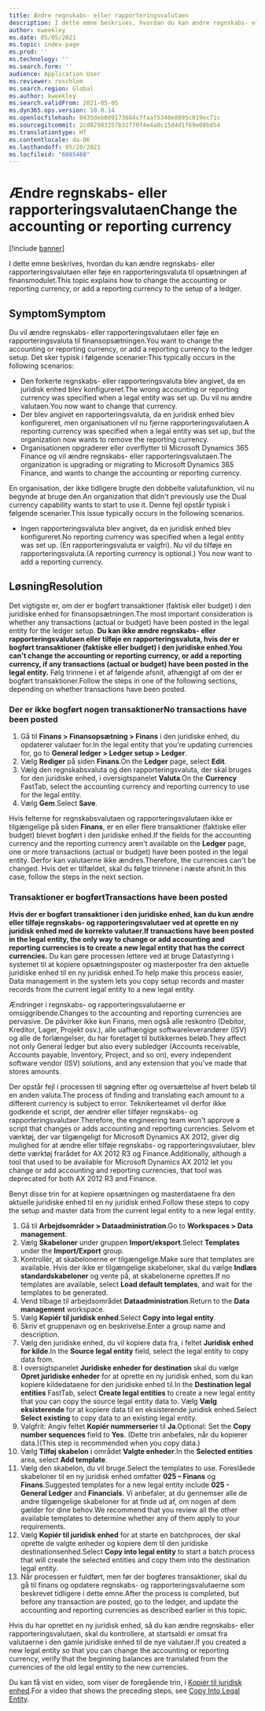 ```yaml
---
title: Ændre regnskabs- eller rapporteringsvalutaen
description: I dette emne beskrives, hvordan du kan ændre regnskabs- eller rapporteringsvalutaen eller føje en rapporteringsvaluta til opsætningen af finansmodulet.
author: kweekley
ms.date: 05/05/2021
ms.topic: index-page
ms.prod: ''
ms.technology: ''
ms.search.form: ''
audience: Application User
ms.reviewer: roschlom
ms.search.region: Global
ms.author: kweekley
ms.search.validFrom: 2021-05-05
ms.dyn365.ops.version: 10.0.14
ms.openlocfilehash: 0435deb009173684c7faaf5340e8095c019ec71c
ms.sourcegitcommit: 2cd82983357b32f70f4e4a0c15d4d1f69e08bd54
ms.translationtype: HT
ms.contentlocale: da-DK
ms.lasthandoff: 05/20/2021
ms.locfileid: "6085468"
---
```

# <a name="change-the-accounting-or-reporting-currency"></a><span data-ttu-id="d2996-103">Ændre regnskabs- eller rapporteringsvalutaen</span><span class="sxs-lookup"><span data-stu-id="d2996-103">Change the accounting or reporting currency</span></span>

[!include [banner](../includes/banner.md)]

<span data-ttu-id="d2996-104">I dette emne beskrives, hvordan du kan ændre regnskabs- eller rapporteringsvalutaen eller føje en rapporteringsvaluta til opsætningen af finansmodulet.</span><span class="sxs-lookup"><span data-stu-id="d2996-104">This topic explains how to change the accounting or reporting currency, or add a reporting currency to the setup of a ledger.</span></span>

## <a name="symptom"></a><span data-ttu-id="d2996-105">Symptom</span><span class="sxs-lookup"><span data-stu-id="d2996-105">Symptom</span></span>

<span data-ttu-id="d2996-106">Du vil ændre regnskabs- eller rapporteringsvalutaen eller føje en rapporteringsvaluta til finansopsætningen.</span><span class="sxs-lookup"><span data-stu-id="d2996-106">You want to change the accounting or reporting currency, or add a reporting currency to the ledger setup.</span></span> <span data-ttu-id="d2996-107">Det sker typisk i følgende scenarier:</span><span class="sxs-lookup"><span data-stu-id="d2996-107">This typically occurs in the following scenarios:</span></span>

- <span data-ttu-id="d2996-108">Den forkerte regnskabs- eller rapporteringsvaluta blev angivet, da en juridisk enhed blev konfigureret.</span><span class="sxs-lookup"><span data-stu-id="d2996-108">The wrong accounting or reporting currency was specified when a legal entity was set up.</span></span> <span data-ttu-id="d2996-109">Du vil nu ændre valutaen.</span><span class="sxs-lookup"><span data-stu-id="d2996-109">You now want to change that currency.</span></span>
- <span data-ttu-id="d2996-110">Der blev angivet en rapporteringsvaluta, da en juridisk enhed blev konfigureret, men organisationen vil nu fjerne rapporteringsvalutaen.</span><span class="sxs-lookup"><span data-stu-id="d2996-110">A reporting currency was specified when a legal entity was set up, but the organization now wants to remove the reporting currency.</span></span>
- <span data-ttu-id="d2996-111">Organisationen opgraderer eller overflytter til Microsoft Dynamics 365 Finance og vil ændre regnskabs- eller rapporteringsvalutaen.</span><span class="sxs-lookup"><span data-stu-id="d2996-111">The organization is upgrading or migrating to Microsoft Dynamics 365 Finance, and wants to change the accounting or reporting currency.</span></span>

<span data-ttu-id="d2996-112">En organisation, der ikke tidligere brugte den dobbelte valutafunktion, vil nu begynde at bruge den.</span><span class="sxs-lookup"><span data-stu-id="d2996-112">An organization that didn't previously use the Dual currency capability wants to start to use it.</span></span> <span data-ttu-id="d2996-113">Denne fejl opstår typisk i følgende scenarier.</span><span class="sxs-lookup"><span data-stu-id="d2996-113">This issue typically occurs in the following scenarios.</span></span>

- <span data-ttu-id="d2996-114">Ingen rapporteringsvaluta blev angivet, da en juridisk enhed blev konfigureret.</span><span class="sxs-lookup"><span data-stu-id="d2996-114">No reporting currency was specified when a legal entity was set up.</span></span> <span data-ttu-id="d2996-115">(En rapporteringsvaluta er valgfri). Nu vil du tilføje en rapporteringsvaluta.</span><span class="sxs-lookup"><span data-stu-id="d2996-115">(A reporting currency is optional.) You now want to add a reporting currency.</span></span>

## <a name="resolution"></a><span data-ttu-id="d2996-116">Løsning</span><span class="sxs-lookup"><span data-stu-id="d2996-116">Resolution</span></span>

<span data-ttu-id="d2996-117">Det vigtigste er, om der er bogført transaktioner (faktisk eller budget) i den juridiske enhed for finansopsætningen.</span><span class="sxs-lookup"><span data-stu-id="d2996-117">The most important consideration is whether any transactions (actual or budget) have been posted in the legal entity for the ledger setup.</span></span> <span data-ttu-id="d2996-118">**Du kan ikke ændre regnskabs- eller rapporteringsvalutaen eller tilføje en rapporteringsvaluta, hvis der er bogført transaktioner (faktiske eller budget) i den juridiske enhed.**</span><span class="sxs-lookup"><span data-stu-id="d2996-118">**You can't change the accounting or reporting currency, or add a reporting currency, if any transactions (actual or budget) have been posted in the legal entity.**</span></span> <span data-ttu-id="d2996-119">Følg trinnene i et af følgende afsnit, afhængigt af om der er bogført transaktioner.</span><span class="sxs-lookup"><span data-stu-id="d2996-119">Follow the steps in one of the following sections, depending on whether transactions have been posted.</span></span>

### <a name="no-transactions-have-been-posted"></a><span data-ttu-id="d2996-120">Der er ikke bogført nogen transaktioner</span><span class="sxs-lookup"><span data-stu-id="d2996-120">No transactions have been posted</span></span>

1. <span data-ttu-id="d2996-121">Gå til **Finans \> Finansopsætning \> Finans** i den juridiske enhed, du opdaterer valutaer for.</span><span class="sxs-lookup"><span data-stu-id="d2996-121">In the legal entity that you're updating currencies for, go to **General ledger \> Ledger setup \> Ledger**.</span></span>
2. <span data-ttu-id="d2996-122">Vælg **Rediger** på siden **Finans**.</span><span class="sxs-lookup"><span data-stu-id="d2996-122">On the **Ledger** page, select **Edit**.</span></span>
3. <span data-ttu-id="d2996-123">Vælg den regnskabsvaluta og den rapporteringsvaluta, der skal bruges for den juridiske enhed, i oversigtspanelet **Valuta**.</span><span class="sxs-lookup"><span data-stu-id="d2996-123">On the **Currency** FastTab, select the accounting currency and reporting currency to use for the legal entity.</span></span>
4. <span data-ttu-id="d2996-124">Vælg **Gem**.</span><span class="sxs-lookup"><span data-stu-id="d2996-124">Select **Save**.</span></span>

<span data-ttu-id="d2996-125">Hvis felterne for regnskabsvalutaen og rapporteringsvalutaen ikke er tilgængelige på siden **Finans**, er en eller flere transaktioner (faktiske eller budget) blevet bogført i den juridiske enhed.</span><span class="sxs-lookup"><span data-stu-id="d2996-125">If the fields for the accounting currency and the reporting currency aren't available on the **Ledger** page, one or more transactions (actual or budget) have been posted in the legal entity.</span></span> <span data-ttu-id="d2996-126">Derfor kan valutaerne ikke ændres.</span><span class="sxs-lookup"><span data-stu-id="d2996-126">Therefore, the currencies can't be changed.</span></span> <span data-ttu-id="d2996-127">Hvis det er tilfældet, skal du følge trinnene i næste afsnit.</span><span class="sxs-lookup"><span data-stu-id="d2996-127">In this case, follow the steps in the next section.</span></span>

### <a name="transactions-have-been-posted"></a><span data-ttu-id="d2996-128">Transaktioner er bogført</span><span class="sxs-lookup"><span data-stu-id="d2996-128">Transactions have been posted</span></span>

<span data-ttu-id="d2996-129">**Hvis der er bogført transaktioner i den juridiske enhed, kan du kun ændre eller tilføje regnskabs- og rapporteringsvalutaer ved at oprette en ny juridisk enhed med de korrekte valutaer.**</span><span class="sxs-lookup"><span data-stu-id="d2996-129">**If transactions have been posted in the legal entity, the only way to change or add accounting and reporting currencies is to create a new legal entity that has the correct currencies.**</span></span> <span data-ttu-id="d2996-130">Du kan gøre processen lettere ved at bruge Datastyring i systemet til at kopiere opsætningsposter og masterposter fra den aktuelle juridiske enhed til en ny juridisk enhed.</span><span class="sxs-lookup"><span data-stu-id="d2996-130">To help make this process easier, Data management in the system lets you copy setup records and master records from the current legal entity to a new legal entity.</span></span>

<span data-ttu-id="d2996-131">Ændringer i regnskabs- og rapporteringsvalutaerne er omsiggribende.</span><span class="sxs-lookup"><span data-stu-id="d2996-131">Changes to the accounting and reporting currencies are pervasive.</span></span> <span data-ttu-id="d2996-132">De påvirker ikke kun Finans, men også alle reskontro (Debitor, Kreditor, Lager, Projekt osv.), alle uafhængige softwareleverandører (ISV) og alle de forlængelser, du har foretaget til butikkernes beløb.</span><span class="sxs-lookup"><span data-stu-id="d2996-132">They affect not only General ledger but also every subledger (Accounts receivable, Accounts payable, Inventory, Project, and so on), every independent software vendor (ISV) solutions, and any extension that you've made that stores amounts.</span></span>

<span data-ttu-id="d2996-133">Der opstår fejl i processen til søgning efter og oversættelse af hvert beløb til en anden valuta.</span><span class="sxs-lookup"><span data-stu-id="d2996-133">The process of finding and translating each amount to a different currency is subject to error.</span></span> <span data-ttu-id="d2996-134">Teknikerteamet vil derfor ikke godkende et script, der ændrer eller tilføjer regnskabs- og rapporteringsvalutaer.</span><span class="sxs-lookup"><span data-stu-id="d2996-134">Therefore, the engineering team won't approve a script that changes or adds accounting and reporting currencies.</span></span> <span data-ttu-id="d2996-135">Selvom et værktøj, der var tilgængeligt for Microsoft Dynamics AX 2012, giver dig mulighed for at ændre eller tilføje regnskabs- og rapporteringsvalutaer, blev dette værktøj frarådet for AX 2012 R3 og Finance.</span><span class="sxs-lookup"><span data-stu-id="d2996-135">Additionally, although a tool that used to be available for Microsoft Dynamics AX 2012 let you change or add accounting and reporting currencies, that tool was deprecated for both AX 2012 R3 and Finance.</span></span>

<span data-ttu-id="d2996-136">Benyt disse trin for at kopiere opsætningen og masterdataene fra den aktuelle juridiske enhed til en ny juridisk enhed.</span><span class="sxs-lookup"><span data-stu-id="d2996-136">Follow these steps to copy the setup and master data from the current legal entity to a new legal entity.</span></span>

1. <span data-ttu-id="d2996-137">Gå til **Arbejdsområder \> Dataadministration**.</span><span class="sxs-lookup"><span data-stu-id="d2996-137">Go to **Workspaces \> Data management**.</span></span>
2. <span data-ttu-id="d2996-138">Vælg **Skabeloner** under gruppen **Import/eksport**.</span><span class="sxs-lookup"><span data-stu-id="d2996-138">Select **Templates** under the **Import/Export** group.</span></span>
3. <span data-ttu-id="d2996-139">Kontrollér, at skabelonerne er tilgængelige.</span><span class="sxs-lookup"><span data-stu-id="d2996-139">Make sure that templates are available.</span></span> <span data-ttu-id="d2996-140">Hvis der ikke er tilgængelige skabeloner, skal du vælge **Indlæs standardskabeloner** og vente på, at skabelonerne oprettes.</span><span class="sxs-lookup"><span data-stu-id="d2996-140">If no templates are available, select **Load default templates**, and wait for the templates to be generated.</span></span>
4. <span data-ttu-id="d2996-141">Vend tilbage til arbejdsområdet **Dataadministration**.</span><span class="sxs-lookup"><span data-stu-id="d2996-141">Return to the **Data management** workspace.</span></span>
5. <span data-ttu-id="d2996-142">Vælg **Kopiér til juridisk enhed**.</span><span class="sxs-lookup"><span data-stu-id="d2996-142">Select **Copy into legal entity**.</span></span>
6. <span data-ttu-id="d2996-143">Skriv et gruppenavn og en beskrivelse.</span><span class="sxs-lookup"><span data-stu-id="d2996-143">Enter a group name and description.</span></span>
7. <span data-ttu-id="d2996-144">Vælg den juridiske enhed, du vil kopiere data fra, i feltet **Juridisk enhed for kilde**.</span><span class="sxs-lookup"><span data-stu-id="d2996-144">In the **Source legal entity** field, select the legal entity to copy data from.</span></span>
8. <span data-ttu-id="d2996-145">I oversigtspanelet **Juridiske enheder for destination** skal du vælge **Opret juridiske enheder** for at oprette en ny juridisk enhed, som du kan kopiere kildedataene for den juridiske enhed til.</span><span class="sxs-lookup"><span data-stu-id="d2996-145">In the **Destination legal entities** FastTab, select **Create legal entities** to create a new legal entity that you can copy the source legal entity data to.</span></span> <span data-ttu-id="d2996-146">Vælg **Vælg eksisterende** for at kopiere data til en eksisterende juridisk enhed.</span><span class="sxs-lookup"><span data-stu-id="d2996-146">Select **Select existing** to copy data to an existing legal entity.</span></span>
9. <span data-ttu-id="d2996-147">Valgfrit: Angiv feltet **Kopiér nummerserier** til **Ja**.</span><span class="sxs-lookup"><span data-stu-id="d2996-147">Optional: Set the **Copy number sequences** field to **Yes**.</span></span> <span data-ttu-id="d2996-148">(Dette trin anbefales, når du kopierer data.)</span><span class="sxs-lookup"><span data-stu-id="d2996-148">(This step is recommended when you copy data.)</span></span>
10. <span data-ttu-id="d2996-149">Vælg **Tilføj skabelon** i området **Valgte enheder**.</span><span class="sxs-lookup"><span data-stu-id="d2996-149">In the **Selected entities** area, select **Add template**.</span></span>
11. <span data-ttu-id="d2996-150">Vælg den skabelon, du vil bruge.</span><span class="sxs-lookup"><span data-stu-id="d2996-150">Select the templates to use.</span></span> <span data-ttu-id="d2996-151">Foreslåede skabeloner til en ny juridisk enhed omfatter **025 – Finans** og **Finans**.</span><span class="sxs-lookup"><span data-stu-id="d2996-151">Suggested templates for a new legal entity include **025 - General Ledger** and **Financials**.</span></span> <span data-ttu-id="d2996-152">Vi anbefaler, at du gennemser alle de andre tilgængelige skabeloner for at finde ud af, om nogen af dem gælder for dine behov.</span><span class="sxs-lookup"><span data-stu-id="d2996-152">We recommend that you review all the other available templates to determine whether any of them apply to your requirements.</span></span>
12. <span data-ttu-id="d2996-153">Vælg **Kopiér til juridisk enhed** for at starte en batchproces, der skal oprette de valgte enheder og kopiere dem til den juridiske destinationsenhed.</span><span class="sxs-lookup"><span data-stu-id="d2996-153">Select **Copy into legal entity** to start a batch process that will create the selected entities and copy them into the destination legal entity.</span></span>
13. <span data-ttu-id="d2996-154">Når processen er fuldført, men før der bogføres transaktioner, skal du gå til finans og opdatere regnskabs- og rapporteringsvalutaerne som beskrevet tidligere i dette emne.</span><span class="sxs-lookup"><span data-stu-id="d2996-154">After the process is completed, but before any transaction are posted, go to the ledger, and update the accounting and reporting currencies as described earlier in this topic.</span></span>

<span data-ttu-id="d2996-155">Hvis du har oprettet en ny juridisk enhed, så du kan ændre regnskabs- eller rapporteringsvalutaen, skal du kontrollere, at startsaldi er omsat fra valutaerne i den gamle juridiske enhed til de nye valutaer.</span><span class="sxs-lookup"><span data-stu-id="d2996-155">If you created a new legal entity so that you can change the accounting or reporting currency, verify that the beginning balances are translated from the currencies of the old legal entity to the new currencies.</span></span>

<span data-ttu-id="d2996-156">Du kan få vist en video, som viser de foregående trin, i [Kopiér til juridisk enhed](https://community.dynamics.com/365/b/techtalks/posts/copy-into-legal-entity-october-24-2017).</span><span class="sxs-lookup"><span data-stu-id="d2996-156">For a video that shows the preceding steps, see [Copy Into Legal Entity](https://community.dynamics.com/365/b/techtalks/posts/copy-into-legal-entity-october-24-2017).</span></span>
